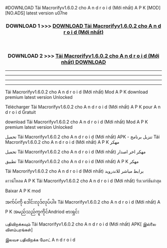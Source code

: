 #DOWNLOAD Tải Macrorifyv1.6.0.2 cho A n d r o i d (Mới nhất) A P K [MOD] [NO.ADS] latest version u07ne



<div align="center">

<h3>DOWNLOAD 1 >>> <a href="https://teeasianyam.web.app?sq=Tải Macrorifyv1.6.0.2 cho A n d r o i d (Mới nhất)">DOWNLOAD Tải Macrorifyv1.6.0.2 cho A n d r o i d (Mới nhất) </a></h3><br>

<h3>DOWNLOAD 2 >>> <a href="https://teeasianyam.web.app?sq=Tải Macrorifyv1.6.0.2 cho A n d r o i d (Mới nhất) ">Tải Macrorifyv1.6.0.2 cho A n d r o i d (Mới nhất)  DOWNLOAD </a></h3>

</div>


----------------------------------------------------------

----------------------------------------------------------

----------------------------------------------------------

----------------------------------------------------------


Tải Macrorifyv1.6.0.2 cho A n d r o i d (Mới nhất)  Mod A P K download premium latest version Unlocked

Télécharger Tải Macrorifyv1.6.0.2 cho A n d r o i d (Mới nhất)  A P K pour A n d r o i d Gratuit

download Tải Macrorifyv1.6.0.2 cho A n d r o i d (Mới nhất)  Mod A P K premium latest version Unlocked

تحميل Tải Macrorifyv1.6.0.2 cho A n d r o i d (Mới nhất)  APK - تنزيل برنامج Tải Macrorifyv1.6.0.2 cho A n d r o i d (Mới nhất)  A P K مهكر

تحميل Tải Macrorifyv1.6.0.2 cho A n d r o i d (Mới nhất)  مهكر اخر اصدار

تطبيق Tải Macrorifyv1.6.0.2 cho A n d r o i d (Mới nhất)  A P K مهكر

Tải Macrorifyv1.6.0.2 cho A n d r o i d (Mới nhất)  برابط مباشر للاندرويد

ดาวน์โหลด A P K Tải Macrorifyv1.6.0.2 cho A n d r o i d (Mới nhất)  รับเวอร์ชันล่าสุด

Baixar A P K mod

အက်ပ်ကို ဒေါင်းလုဒ်လုပ်ပါ။ Tải Macrorifyv1.6.0.2 cho A n d r o i d (Mới nhất)  A P K အမည်သည်ကူကိုင်Andriod ဗားရှင်း

பதிவிறக்கவும் Tải Macrorifyv1.6.0.2 cho A n d r o i d (Mới nhất)  APK[ இல்லை விளம்பரங்கள்] 
 
இலவச பதிவிறக்க மோட் A n d r o i d



